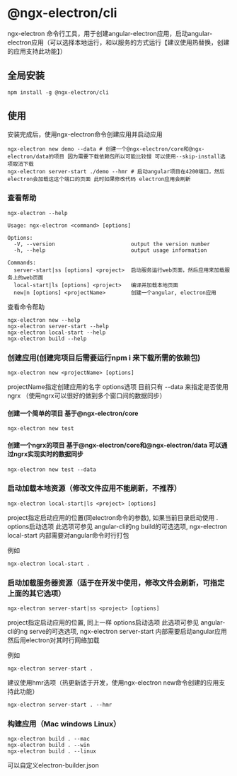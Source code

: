 # @ngx-electron/cli

ngx-electron 命令行工具，用于创建angular-electron应用，启动angular-electron应用（可以选择本地运行，和以服务的方式运行【建议使用热替换，创建的应用支持此功能】）

## 全局安装

```
npm install -g @ngx-electron/cli
```

## 使用

安装完成后，使用ngx-electron命令创建应用并启动应用

```
ngx-electron new demo --data # 创建一个@ngx-electron/core和@ngx-electron/data的项目 因为需要下载依赖包所以可能比较慢 可以使用--skip-install选项取消下载
ngx-electron server-start ./demo --hmr # 启动angular项目在4200端口，然后electron会加载这这个端口的页面 此时如果修改代码 electron应用会刷新
```

### 查看帮助

```
ngx-electron --help
```

```
Usage: ngx-electron <command> [options]

Options:
  -V, --version                        output the version number
  -h, --help                           output usage information

Commands:
  server-start|ss [options] <project>  启动服务运行web页面，然后应用来加载服务上的web页面
  local-start|ls [options] <project>   编译并加载本地页面
  new|n [options] <projectName>        创建一个angular, electron应用

```

查看命令帮助
```
ngx-electron new --help
ngx-electron server-start --help
ngx-electron local-start --help
ngx-electron build --help
```

### 创建应用(创建完项目后需要运行npm i 来下载所需的依赖包)
```
ngx-electron new <projectName> [options]
```
projectName指定创建应用的名字
options选项  目前只有 --data 来指定是否使用ngrx （使用ngrx可以很好的做到多个窗口间的数据同步）

#### 创建一个简单的项目 基于@ngx-electron/core

```
ngx-electron new test
```

#### 创建一个ngrx的项目 基于@ngx-electron/core和@ngx-electron/data 可以通过ngrx实现实时的数据同步

```
ngx-electron new test --data
```


### 启动加载本地资源（修改文件应用不能刷新，不推荐）


```
ngx-electron local-start|ls <project> [options]
```
project指定启动应用的位置(同electron命令的参数), 如果当前目录启动使用 .
options启动选项 此选项可参见 angular-cli的ng build的可选选项, ngx-electron local-start 内部需要对angular命令时行打包

例如
```
ngx-electron local-start .
```

### 启动加载服务器资源（适于在开发中使用，修改文件会刷新，可指定上面的其它选项）

```
ngx-electron server-start|ss <project> [options]
```
project指定启动应用的位置, 同上一样
options启动选项 此选项可参见 angular-cli的ng serve的可选选项, ngx-electron server-start 内部需要启动angular应用 然后用electron对其时行网络加载

例如
```
ngx-electron server-start .
```

建议使用hmr选项（热更新适于开发，使用ngx-electron new命令创建的应用支持此功能）

```
ngx-electron server-start . --hmr
```

### 构建应用（Mac windows Linux）

```
ngx-electron build . --mac
ngx-electron build . --win
ngx-electron build . --linux
```

可以自定义electron-builder.json

